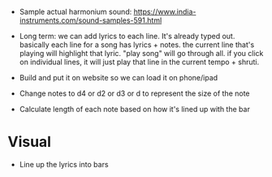 * Sample actual harmonium sound: https://www.india-instruments.com/sound-samples-591.html
* Long term: we can add lyrics to each line. It's already typed out. basically each line for a song has lyrics + notes. the current line that's playing will highlight that lyric. "play song" will go through all. if you click on individual lines, it will just play that line in the current tempo + shruti.
* Build and put it on website so we can load it on phone/ipad



* Change notes to d4 or d2 or d3 or d to represent the size of the note
* Calculate length of each note based on how it's lined up with the bar

# Visual
* Line up the lyrics into bars
